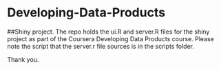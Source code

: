 # Developing-Data-Products
##Shiny project.
The repo holds the ui.R and server.R files for the shiny project as part of the Coursera Developing Data Products
course.
Please note the script that the server.r file sources is in the scripts folder.

Thank you.
